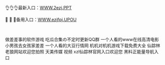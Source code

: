 <p>
	👌👌👌最新入口：<a href="http://www.baidu.com/link?url=6MA2SWnO3Raqke39an_0PUxosM6ZrUGzi1BN9tNnlPW&wd">WWW.2ezj.PPT</a> 
	<p>
		🐒
🐒
🐒备用入口：<a href="http://www.baidu.com/link?url=6MA2SWnO3Raqke39an_0PUxosM6ZrUGzi1BN9tNnlPW&wd">WWW.ezjfpj.UPOU</a> 
	</p>
	<p>
		<br />
	</p>
	<p>
		做差差事的软件游戏
吃瓜合集の不定时更新QQ群
一个人看的www在线高清电影
小男孩去女孩家差差
一个人看的大豆行情网
机机对机机游戏下载免费大全
仙踪林老狼网站欢迎您拍照
天美传媒 视频
xzl仙踪林官网入口欢迎您
黑料正能量导航入口
	</p>
